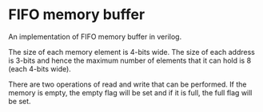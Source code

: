 # FIFO memory buffer

An implementation of FIFO memory buffer in verilog.

The size of each memory element is 4-bits wide. 
The size of each address is 3-bits and hence the maximum number of elements that it can hold is 8 (each 4-bits wide).

There are two operations of read and write that can be performed. If the memory is empty, the empty flag will be set and if it is full, the full flag will be set.
